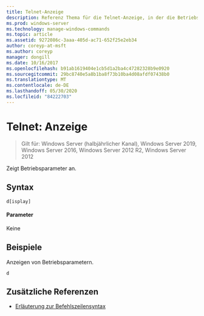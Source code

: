 ```yaml
---
title: Telnet-Anzeige
description: Referenz Thema für die Telnet-Anzeige, in der die Betriebsparameter angezeigt werden.
ms.prod: windows-server
ms.technology: manage-windows-commands
ms.topic: article
ms.assetid: 9272086c-3aaa-405d-ac71-652f25e2eb34
author: coreyp-at-msft
ms.author: coreyp
manager: dongill
ms.date: 10/16/2017
ms.openlocfilehash: b91ab1619404e1cb5d1a2ba4c47282328b9e0920
ms.sourcegitcommit: 29bc8740e5a8b1ba8f73b10ba4d08afdf07438b0
ms.translationtype: MT
ms.contentlocale: de-DE
ms.lasthandoff: 05/30/2020
ms.locfileid: "84222703"
---
```

# <a name="telnet-display"></a>Telnet: Anzeige

> Gilt für: Windows Server (halbjährlicher Kanal), Windows Server 2019, Windows Server 2016, Windows Server 2012 R2, Windows Server 2012

Zeigt Betriebsparameter an.

## <a name="syntax"></a>Syntax
```
d[isplay]
```
#### <a name="parameters"></a>Parameter
Keine
## <a name="examples"></a>Beispiele
Anzeigen von Betriebsparametern.
```
d
```
## <a name="additional-references"></a>Zusätzliche Referenzen
- [Erläuterung zur Befehlszeilensyntax](command-line-syntax-key.md)
